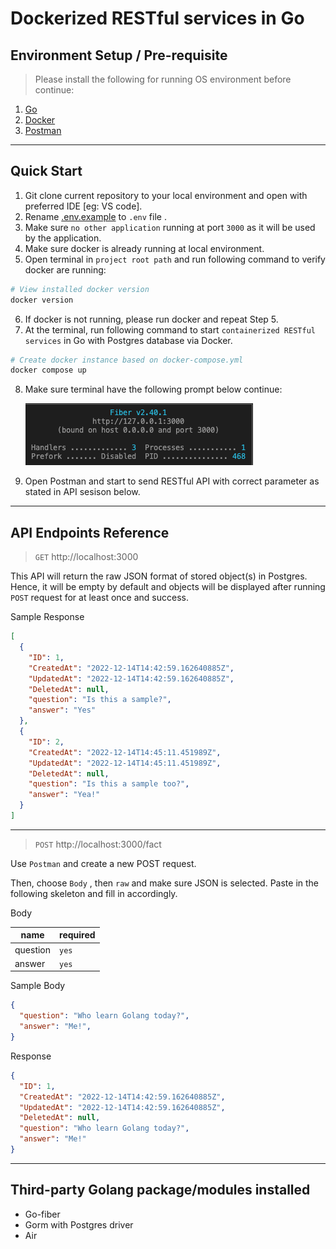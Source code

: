 # Dockerized RESTful services in Go

## Environment Setup / Pre-requisite

> Please install the following for running OS environment before continue:

1. [Go](https://go.dev/doc/install)
2. [Docker](https://www.docker.com/products/docker-desktop/)
3. [Postman](https://www.postman.com/downloads/)

---

## Quick Start

1. Git clone current repository to your local environment and open with preferred IDE [eg: VS code].
2. Rename [.env.example](./.env.example) to `.env` file .
3. Make sure `no other application` running at port `3000` as it will be used by the application.
4. Make sure docker is already running at local environment.
5. Open terminal in `project root path` and run following command to verify docker are running:

```bash
# View installed docker version
docker version
```

6. If docker is not running, please run docker and repeat Step 5.
7. At the terminal, run following command to start `containerized RESTful services` in Go with Postgres database via Docker.

```bash
# Create docker instance based on docker-compose.yml
docker compose up
```

8. Make sure terminal have the following prompt below continue:

   ![Fiber cli prompt](./image/fiber-cli.png)

9. Open Postman and start to send RESTful API with correct parameter as stated in API sesison below.

---

## API Endpoints Reference

> `GET` http://localhost:3000

This API will return the raw JSON format of stored object(s) in Postgres. Hence, it will be empty by default and objects will be displayed after running `POST` request for at least once and success.

Sample Response

```json
[
  {
    "ID": 1,
    "CreatedAt": "2022-12-14T14:42:59.162640885Z",
    "UpdatedAt": "2022-12-14T14:42:59.162640885Z",
    "DeletedAt": null,
    "question": "Is this a sample?",
    "answer": "Yes"
  },
  {
    "ID": 2,
    "CreatedAt": "2022-12-14T14:45:11.451989Z",
    "UpdatedAt": "2022-12-14T14:45:11.451989Z",
    "DeletedAt": null,
    "question": "Is this a sample too?",
    "answer": "Yea!"
  }
]
```

---

> `POST` http://localhost:3000/fact

Use `Postman` and create a new POST request.

Then, choose `Body` , then `raw` and make sure JSON is selected. Paste in the following skeleton and fill in accordingly.

Body

| name     | required |
| -------- | -------- |
| question | `yes`    |
| answer   | `yes`    |

Sample Body

```JSON
{
  "question": "Who learn Golang today?",
  "answer": "Me!",
}
```

Response

```json
{
  "ID": 1,
  "CreatedAt": "2022-12-14T14:42:59.162640885Z",
  "UpdatedAt": "2022-12-14T14:42:59.162640885Z",
  "DeletedAt": null,
  "question": "Who learn Golang today?",
  "answer": "Me!"
}
```

---

## Third-party Golang package/modules installed

- Go-fiber
- Gorm with Postgres driver
- Air
